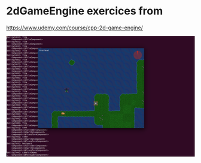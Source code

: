 # 2dGameEngine exercices from 

https://www.udemy.com/course/cpp-2d-game-engine/

![2dGameEngineScreen](screenshot/screen_1.png?raw=true "2dGameEngine")